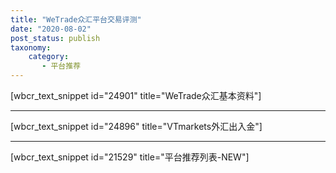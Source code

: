 ```yaml
---
title: "WeTrade众汇平台交易评测"
date: "2020-08-02"
post_status: publish
taxonomy:
    category: 
       - 平台推荐
---
```


[wbcr_text_snippet id="24901" title="WeTrade众汇基本资料"]

* * *

[wbcr_text_snippet id="24896" title="VTmarkets外汇出入金"]

* * *

[wbcr_text_snippet id="21529" title="平台推荐列表-NEW"]
